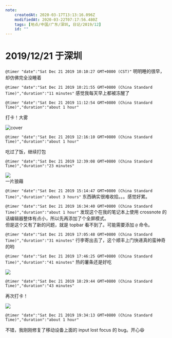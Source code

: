 ```yaml
---
note:
    createdAt: 2020-03-17T13:13:16.096Z
    modifiedAt: 2020-03-22T07:17:56.480Z
    tags: [地点/中国/广东/深圳, 日记/2019/12]
    id: ""
---
```

# 2019/12/21 于深圳

`@timer "date":"Sat Dec 21 2019 10:10:27 GMT+0800 (CST)"`
明明睡的很早，却仿佛完全没睡着

`@timer "date":"Sat Dec 21 2019 10:21:55 GMT+0800 (China Standard Time)","duration":"11 minutes"`
感觉我每天早上都被冻醒了

`@timer "date":"Sat Dec 21 2019 11:12:54 GMT+0800 (China Standard Time)","duration":"about 1 hour"`

打卡！大雾

![cover](https://i.loli.net/2019/12/21/EsqkMwZhNRml5pK.jpg)  


`@timer "date":"Sat Dec 21 2019 12:16:10 GMT+0800 (China Standard Time)","duration":"about 1 hour"`

吃过了饭，继续打包

`@timer "date":"Sat Dec 21 2019 12:39:08 GMT+0800 (China Standard Time)","duration":"23 minutes"`

![](https://i.loli.net/2019/12/21/vGisTRuKt1Jg6Zx.jpg)  
一片狼藉

`@timer "date":"Sat Dec 21 2019 15:14:47 GMT+0800 (China Standard Time)","duration":"about 3 hours"`
东西确实很难收拾。。。感觉好累。

`@timer "date":"Sat Dec 21 2019 16:34:40 GMT+0800 (China Standard Time)","duration":"about 1 hour"`
发现这个在我的笔记本上使用 crossnote 的话编辑器整体有点小，所以先再添加了个全屏模式。  
但是这个又有了新的问题，就是 topbar 看不到了。可能需要添加 `@` 命令。  

`@timer "date":"Sat Dec 21 2019 17:05:48 GMT+0800 (China Standard Time)","duration":"31 minutes"`
行李寄出去了，这个顺丰上门快递真的蛮神奇的哟

`@timer "date":"Sat Dec 21 2019 17:46:25 GMT+0800 (China Standard Time)","duration":"41 minutes"`
热的薯条还是好吃

![](https://i.loli.net/2019/12/21/r5dkSfVIH1CYhaP.jpg)  


`@timer "date":"Sat Dec 21 2019 18:29:44 GMT+0800 (China Standard Time)","duration":"43 minutes"`

再次打卡！

![](https://i.loli.net/2019/12/21/xIq15isdzjQgZhk.jpg)  

`@timer "date":"Sat Dec 21 2019 19:34:13 GMT+0800 (China Standard Time)","duration":"about 1 hour"`

不错，我刚刚修复了移动设备上面的 input lost focus 的 bug。开心:laughing:
